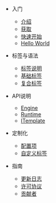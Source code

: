 * 入门
  * [介绍](zh-cn/about.md)
  * [获取](zh-cn/install.md)
  * [快速开始](zh-cn/quickstart.md)
  * [Hello World](zh-cn/hello.md)

* 标签与语法
  * [标签说明](zh-cn/tag.md)
  * [基础标签](zh-cn/basistag.md)
  * [复合标签](zh-cn/complextag.md)

* API说明
  * [Engine](zh-cn/engine.md)
  * [Runtime](zh-cn/runtime.md) 
  * [ITemplate](zh-cn/itemplate.md) 

* 定制化

  * [配置项](zh-cn/configuration.md)
  * [自定义标签](zh-cn/addtag.md)

* 指南

  * [更新日志](zh-cn/changelog.md)
  * [许可协议](zh-cn/license.md)
  * [贡献者](zh-cn/contributors.md) 
